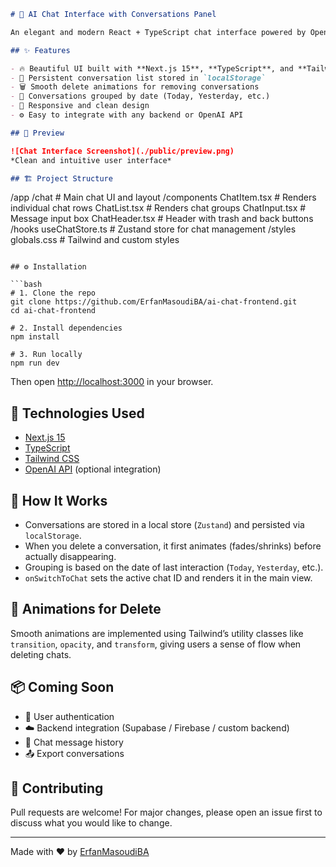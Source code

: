 ```markdown
# 🧠 AI Chat Interface with Conversations Panel

An elegant and modern React + TypeScript chat interface powered by OpenAI, designed with user experience in mind. The app provides a clean side panel for managing conversations, smooth animations for interaction, and persistent chat history stored locally.

## ✨ Features

- 🔥 Beautiful UI built with **Next.js 15**, **TypeScript**, and **Tailwind CSS**
- 🧾 Persistent conversation list stored in `localStorage`
- 🗑️ Smooth delete animations for removing conversations
- 📂 Conversations grouped by date (Today, Yesterday, etc.)
- 📱 Responsive and clean design
- ⚙️ Easy to integrate with any backend or OpenAI API

## 📸 Preview

![Chat Interface Screenshot](./public/preview.png)  
*Clean and intuitive user interface*

## 🏗️ Project Structure

```
/app
  /chat              # Main chat UI and layout
/components
  ChatItem.tsx       # Renders individual chat rows
  ChatList.tsx       # Renders chat groups
  ChatInput.tsx      # Message input box
  ChatHeader.tsx     # Header with trash and back buttons
/hooks
  useChatStore.ts    # Zustand store for chat management
/styles
  globals.css        # Tailwind and custom styles
```

## ⚙️ Installation

```bash
# 1. Clone the repo
git clone https://github.com/ErfanMasoudiBA/ai-chat-frontend.git
cd ai-chat-frontend

# 2. Install dependencies
npm install

# 3. Run locally
npm run dev
```

Then open [http://localhost:3000](http://localhost:3000) in your browser.

## 🧠 Technologies Used

- [Next.js 15](https://nextjs.org/)
- [TypeScript](https://www.typescriptlang.org/)
- [Tailwind CSS](https://tailwindcss.com/)
- [OpenAI API](https://platform.openai.com/) (optional integration)

## 🚀 How It Works

- Conversations are stored in a local store (`Zustand`) and persisted via `localStorage`.
- When you delete a conversation, it first animates (fades/shrinks) before actually disappearing.
- Grouping is based on the date of last interaction (`Today`, `Yesterday`, etc.).
- `onSwitchToChat` sets the active chat ID and renders it in the main view.

## 🧹 Animations for Delete

Smooth animations are implemented using Tailwind’s utility classes like `transition`, `opacity`, and `transform`, giving users a sense of flow when deleting chats.

## 📦 Coming Soon

- 🔐 User authentication
- ☁️ Backend integration (Supabase / Firebase / custom backend)
- 📜 Chat message history
- 📤 Export conversations

## 🤝 Contributing

Pull requests are welcome! For major changes, please open an issue first to discuss what you would like to change.

---

Made with ❤️ by [ErfanMasoudiBA](https://github.com/ErfanMasoudiBA)
```
